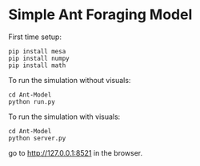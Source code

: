 # Simple Ant Foraging Model

First time setup:
```
pip install mesa
pip install numpy
pip install math
```

To run the simulation without visuals:
```
cd Ant-Model
python run.py
```

To run the simulation with visuals:

```
cd Ant-Model
python server.py
```
go to http://127.0.0.1:8521 in the browser.
